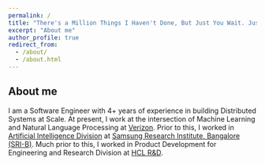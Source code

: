 ```yaml
---
permalink: /
title: "There's a Million Things I Haven't Done, But Just You Wait. Just You Wait."
excerpt: "About me"
author_profile: true
redirect_from: 
  - /about/
  - /about.html
---
```

## About me

I am a Software Engineer with 4+ years of experience in building Distributed Systems at Scale.
At present, I work at the intersection of Machine Learning and Natural Language Processing at [Verizon](https://www.verizon.com/).
Prior to this, I worked in [Artificial Intelligence Division](https://research.samsung.com/artificial-intelligence) at [Samsung Research Institute, Bangalore (SRI-B)](https://research.samsung.com/sri-b).
Much prior to this, I worked in Product Development for Engineering and Research Division at [HCL R&D](https://www.hcltech.com/engineering-rd-services).
